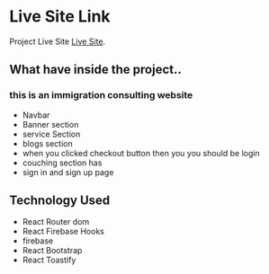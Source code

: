 # Live Site Link
Project Live Site [Live Site](https://borrow-741c0.web.app/).

## What have inside the project..
### this is an immigration consulting website
- Navbar
- Banner section
- service Section 
- blogs section
- when you clicked checkout button then you you should be login
- couching section has
- sign in and sign up page 
 

## Technology Used
- React Router dom
- React Firebase Hooks
- firebase
- React Bootstrap
- React Toastify